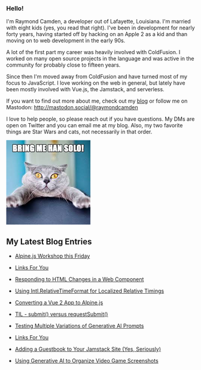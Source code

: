 ### Hello!

I'm Raymond Camden, a developer out of Lafayette, Louisiana. I'm married with eight kids (yes, you read that right). I've been in development for nearly forty years, having started off by hacking on an Apple 2 as a kid and than moving on to web development in the early 90s.

A lot of the first part my career was heavily involved with ColdFusion. I worked on many open source projects in the language and was active in the community for probably close to fifteen years. 

Since then I'm moved away from ColdFusion and have turned most of my focus to JavaScript. I love working on the web in general, but lately have been mostly involved with Vue.js, the Jamstack, and serverless. 

If you want to find out more about me, check out my [blog](https://www.raymondcamden.com) or follow me on Mastodon: <http://mastodon.social/@raymondcamden>

I love to help people, so please reach out if you have questions. My DMs are open on Twitter and you can email me at my blog. Also, my two favorite things are Star Wars and cats, not necessarily in that order.

![Star Wars cat](https://raw.githubusercontent.com/cfjedimaster/cfjedimaster/master/cat.jpg)

<!-- RSS -->
## My Latest Blog Entries

* [Alpine.js Workshop this Friday](https://www.raymondcamden.com/2024/03/19/alpinejs-workshop-this-friday)

* [Links For You](https://www.raymondcamden.com/2024/03/17/links-for-you)

* [Responding to HTML Changes in a Web Component](https://www.raymondcamden.com/2024/03/13/responding-to-html-changes-in-a-web-component)

* [Using Intl.RelativeTimeFormat for Localized Relative Timings](https://www.raymondcamden.com/2024/03/07/using-intlrelativetimeformat-for-localized-relative-timings)

* [Converting a Vue 2 App to Alpine.js](https://www.raymondcamden.com/2024/03/04/converting-a-vue-2-app-to-alpinejs)

* [TIL - submit() versus requestSubmit()](https://www.raymondcamden.com/2024/03/01/til-submit-versus-requestsubmit)

* [Testing Multiple Variations of Generative AI Prompts](https://www.raymondcamden.com/2024/02/26/testing-multiple-variations-of-generative-ai-prompts)

* [Links For You](https://www.raymondcamden.com/2024/02/25/links-for-you)

* [Adding a Guestbook to Your Jamstack Site (Yes, Seriously)](https://www.raymondcamden.com/2024/02/22/adding-a-guestbook-to-your-jamstack-site-yes-seriously)

* [Using Generative AI to Organize Video Game Screenshots](https://www.raymondcamden.com/2024/02/19/using-generative-ai-to-organize-video-game-screenshots)

<!-- ENDRSS -->

